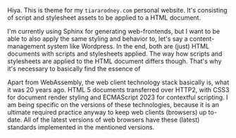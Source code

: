 
Hiya. This is theme for my `tiararodney.com` personal website. It's consisting
of script and stylesheet assets to be applied to a HTML document.

I'm currently using Sphinx for generating web-frontends, but I want to be able
to also apply the same styling and behavior to, let's say a content-management
system like Wordpress. In the end, both are (just) HTML documents with scripts
and stylesheets applied. The way how scripts and stylesheets are applied to the
HTML document differs though. That's why it's necessary to basically find the
essence of 

Apart from WebAssembly, the web client technology stack basically is, what it
was 20 years ago. HTML 5 documents transferred over HTTP2, with CSS3 for
document render styling and ECMAScript 2023 for contextful scripting.  I am
being specific on the versions of these technologies, because it is an ultimate
required practice anyway to keep web clients (browsers) up to-date. All of
the latest versions of web browsers have these (latest) standards implemented in
the mentioned versions.

